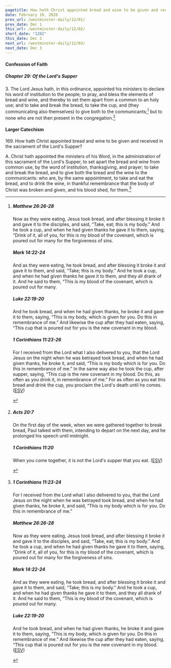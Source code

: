```yaml
---
pagetitle: How hath Christ appointed bread and wine to be given and received?
date: February 19, 2020
prev_url: /westminster-daily/12/01/
prev_date: Dec 1
this_url: /westminster-daily/12/02/
short_date: "1202"
this_date: Dec 2
next_url: /westminster-daily/12/03/
next_date: Dec 3
---
```


#### Confession of Faith

##### Chapter 29: Of the Lord's Supper

3\. The Lord Jesus hath, in this ordinance, appointed his ministers to declare his word of institution to the people; to pray, and bless the elements of bread and wine, and thereby to set them apart from a common to an holy use; and to take and break the bread, to take the cup, and (they communicating also themselves) to give both to the communicants;[^fnref:wcf1] but to none who are not then present in the congregation.[^fnref:wcf2]

[^fnref:wcf1]: <div class="esv"><h5>Matthew 26:26-28</h5> <div class="esv-text"> <p id="p40026026.06-1">Now as they were eating, Jesus took bread, and after blessing it broke it and gave it to the disciples, and said, <span class="woc">&#8220;Take, eat; this is my body.&#8221;</span> And he took a cup, and when he had given thanks he gave it to them, saying, <span class="woc">&#8220;Drink of it, all of you,</span> <span class="woc">for this is my blood of the covenant, which is poured out for many for the forgiveness of sins.</span></p> </div><h5>Mark 14:22-24</h5> <div class="esv-text"> <p id="p41014022.06-2">And as they were eating, he took bread, and after blessing it broke it and gave it to them, and said, <span class="woc">&#8220;Take; this is my body.&#8221;</span> And he took a cup, and when he had given thanks he gave it to them, and they all drank of it. And he said to them, <span class="woc">&#8220;This is my blood of the covenant, which is poured out for many.</span></p> </div><h5>Luke 22:19-20</h5> <div class="esv-text"><p id="p42022019.01-3">And he took bread, and when he had given thanks, he broke it and gave it to them, saying, <span class="woc">&#8220;This is my body, which is given for you. Do this in remembrance of me.&#8221;</span> And likewise the cup after they had eaten, saying, <span class="woc">&#8220;This cup that is poured out for you is the new covenant in my blood.</span></p> </div><h5>1 Corinthians 11:23-26</h5> <div class="esv-text"><p id="p46011023.01-4">For I received from the Lord what I also delivered to you, that the Lord Jesus on the night when he was betrayed took bread, and when he had given thanks, he broke it, and said, <span class="woc">&#8220;This is my body which is for you. Do this in remembrance of me.&#8221;</span> In the same way also he took the cup, after supper, saying, <span class="woc">&#8220;This cup is the new covenant in my blood. Do this, as often as you drink it, in remembrance of me.&#8221;</span> For as often as you eat this bread and drink the cup, you proclaim the Lord's death until he comes.  (<a href="http://www.esv.org" class="copyright">ESV</a>)</p> </div> </div>

[^fnref:wcf2]: <div class="esv"><h5>Acts 20:7</h5> <div class="esv-text"> <p id="p44020007.06-1">On the first day of the week, when we were gathered together to break bread, Paul talked with them, intending to depart on the next day, and he prolonged his speech until midnight.</p> </div><h5>1 Corinthians 11:20</h5> <div class="esv-text"><p id="p46011020.01-2">When you come together, it is not the Lord's supper that you eat.  (<a href="http://www.esv.org" class="copyright">ESV</a>)</p> </div> </div>


#### Larger Catechism

169\. How hath Christ appointed bread and wine to be given and received in the sacrament of the Lord's Supper?

A. Christ hath appointed the ministers of his Word, in the administration of this sacrament of the Lord's Supper, to set apart the bread and wine from common use, by the word of institution, thanksgiving, and prayer; to take and break the bread, and to give both the bread and the wine to the communicants: who are, by the same appointment, to take and eat the bread, and to drink the wine, in thankful remembrance that the body of Christ was broken and given, and his blood shed, for them.[^fnref:wlc1]


[^fnref:wlc1]: <div class="esv"><h5>1 Corinthians 11:23-24</h5> <div class="esv-text"><p id="p46011023.01-1">For I received from the Lord what I also delivered to you, that the Lord Jesus on the night when he was betrayed took bread, and when he had given thanks, he broke it, and said, <span class="woc">&#8220;This is my body which is for you. Do this in remembrance of me.&#8221;</span></p> </div><h5>Matthew 26:26-28</h5> <div class="esv-text"> <p id="p40026026.06-2">Now as they were eating, Jesus took bread, and after blessing it broke it and gave it to the disciples, and said, <span class="woc">&#8220;Take, eat; this is my body.&#8221;</span> And he took a cup, and when he had given thanks he gave it to them, saying, <span class="woc">&#8220;Drink of it, all of you,</span> <span class="woc">for this is my blood of the covenant, which is poured out for many for the forgiveness of sins.</span></p> </div><h5>Mark 14:22-24</h5> <div class="esv-text"> <p id="p41014022.06-3">And as they were eating, he took bread, and after blessing it broke it and gave it to them, and said, <span class="woc">&#8220;Take; this is my body.&#8221;</span> And he took a cup, and when he had given thanks he gave it to them, and they all drank of it. And he said to them, <span class="woc">&#8220;This is my blood of the covenant, which is poured out for many.</span></p> </div><h5>Luke 22:19-20</h5> <div class="esv-text"><p id="p42022019.01-4">And he took bread, and when he had given thanks, he broke it and gave it to them, saying, <span class="woc">&#8220;This is my body, which is given for you. Do this in remembrance of me.&#8221;</span> And likewise the cup after they had eaten, saying, <span class="woc">&#8220;This cup that is poured out for you is the new covenant in my blood.</span>  (<a href="http://www.esv.org" class="copyright">ESV</a>)</p> </div> </div>

